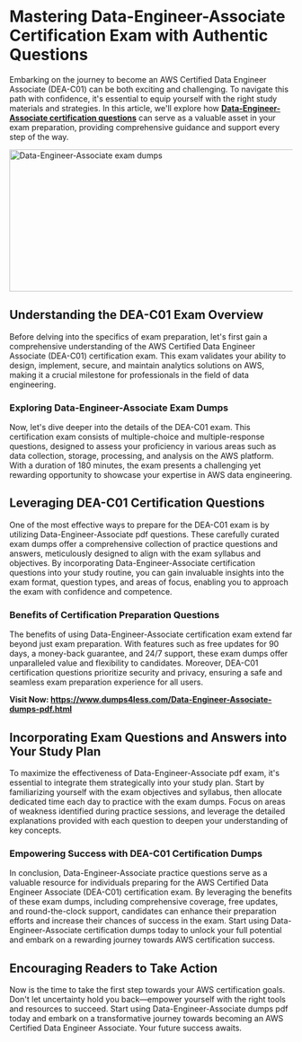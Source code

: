 <h1><strong>Mastering Data-Engineer-Associate Certification Exam with Authentic Questions<br /></strong></h1>
<p>Embarking on the journey to become an AWS Certified Data Engineer Associate (DEA-C01) can be both exciting and challenging. To navigate this path with confidence, it's essential to equip yourself with the right study materials and strategies. In this article, we'll explore how <a href="https://www.dumps4less.com/Data-Engineer-Associate-dumps-pdf.html"><strong>Data-Engineer-Associate certification questions</strong></a> can serve as a valuable asset in your exam preparation, providing comprehensive guidance and support every step of the way.</p>
<p><a href="https://www.dumps4less.com/Data-Engineer-Associate-dumps-pdf.html"><img src="https://i.ibb.co/X5n2HkL/image.png" alt="Data-Engineer-Associate exam dumps" width="760" height="253" /></a></p>
<h2><strong>Understanding the DEA-C01 Exam Overview</strong></h2>
<p>Before delving into the specifics of exam preparation, let's first gain a comprehensive understanding of the AWS Certified Data Engineer Associate (DEA-C01) certification exam. This exam validates your ability to design, implement, secure, and maintain analytics solutions on AWS, making it a crucial milestone for professionals in the field of data engineering.</p>
<h3><strong>Exploring Data-Engineer-Associate Exam&nbsp;Dumps</strong></h3>
<p>Now, let's dive deeper into the details of the DEA-C01 exam. This certification exam consists of multiple-choice and multiple-response questions, designed to assess your proficiency in various areas such as data collection, storage, processing, and analysis on the AWS platform. With a duration of 180 minutes, the exam presents a challenging yet rewarding opportunity to showcase your expertise in AWS data engineering.</p>
<h2><strong>Leveraging DEA-C01 Certification Questions</strong></h2>
<p>One of the most effective ways to prepare for the DEA-C01 exam is by utilizing Data-Engineer-Associate pdf questions. These carefully curated exam dumps offer a comprehensive collection of practice questions and answers, meticulously designed to align with the exam syllabus and objectives. By incorporating Data-Engineer-Associate certification questions into your study routine, you can gain invaluable insights into the exam format, question types, and areas of focus, enabling you to approach the exam with confidence and competence.</p>
<h3><strong>Benefits of Certification Preparation Questions</strong></h3>
<p>The benefits of using Data-Engineer-Associate certification&nbsp;exam extend far beyond just exam preparation. With features such as free updates for 90 days, a money-back guarantee, and 24/7 support, these exam dumps offer unparalleled value and flexibility to candidates. Moreover, DEA-C01 certification questions prioritize security and privacy, ensuring a safe and seamless exam preparation experience for all users.</p>
<p><strong>Visit Now:&nbsp;<a href="https://www.dumps4less.com/Data-Engineer-Associate-dumps-pdf.html">https://www.dumps4less.com/Data-Engineer-Associate-dumps-pdf.html</a></strong></p>
<h2><strong>Incorporating Exam Questions and Answers into Your Study Plan</strong></h2>
<p>To maximize the effectiveness of Data-Engineer-Associate pdf exam, it's essential to integrate them strategically into your study plan. Start by familiarizing yourself with the exam objectives and syllabus, then allocate dedicated time each day to practice with the exam dumps. Focus on areas of weakness identified during practice sessions, and leverage the detailed explanations provided with each question to deepen your understanding of key concepts.</p>
<h3><strong>Empowering Success with DEA-C01 Certification Dumps</strong></h3>
<p>In conclusion, Data-Engineer-Associate&nbsp;practice questions serve as a valuable resource for individuals preparing for the AWS Certified Data Engineer Associate (DEA-C01) certification exam. By leveraging the benefits of these exam dumps, including comprehensive coverage, free updates, and round-the-clock support, candidates can enhance their preparation efforts and increase their chances of success in the exam. Start using Data-Engineer-Associate certification dumps today to unlock your full potential and embark on a rewarding journey towards AWS certification success.</p>
<h2><strong>Encouraging Readers to Take Action</strong></h2>
<p>Now is the time to take the first step towards your AWS certification goals. Don't let uncertainty hold you back&mdash;empower yourself with the right tools and resources to succeed. Start using Data-Engineer-Associate dumps pdf today and embark on a transformative journey towards becoming an AWS Certified Data Engineer Associate. Your future success awaits.</p>

